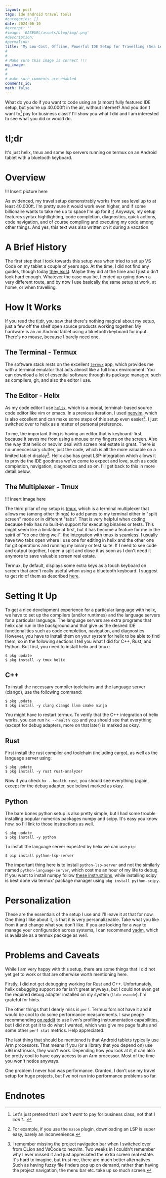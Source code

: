 ```yaml
---
layout: post
tags: ide android travel tools
#categories: []
date: 2024-06-10
#excerpt: ''
#image: 'BASEURL/assets/blog/img/.png'
#description:
#permalink:
title: 'My Low-Cost, Offline, Powerful IDE Setup for Travelling (Sea Level to 40.000ft)'
#
#
# Make sure this image is correct !!!
og_image: 
#
#
# make sure comments are enabled
comments_id: 
math: false
---
```


What do you do if you want to code using an (almost) fully featured IDE setup, but
you're up 40.000ft in the air, without internet? And you don't want to[^dont-want-to] pay for
business class? I'll show you what I did and I am interested to see what you did
or would do.

# tl;dr

It's just helix, tmux and some lsp servers running on termux on an Android
tablet with a bluetooth keyboard.

# Overview

!!! Insert picture here

As evidenced, my travel setup demonstrably works from sea level up to at least 40.000ft.
I'm pretty sure it would work even higher, and if some billionaire wants to take me up to space
I'm up for it ;) Anyways, my setup features syntax hightlighting, code completion,
diagnostics, quick actions, code navigation, and of course compiling and executing my code
among other things. And yes, this text was also written on it during a vacation.

# A Brief History

The first step that I took towards this setup was when tried to set up VS Code on my 
tablet a couple of years ago. At the time, I did not find any guides, though today
[they exist](https://www.codewithharry.com/blogpost/install-vs-code-in-android/). Maybe
they did at the time and I just didn't look hard enough. Whatever the case may be,
I ended up going down a very different route, and by now I use basically the same
setup at work, at home, or when travelling. 

# How It Works

If you read the tl;dr, you saw that there's nothing magical about my setup, just
a few off the shelf open source products working together. My hardware is an an
Android tablet using a bluetooth keyboard for input. There's no mouse, because I
barely need one.

## The Terminal - Termux

The software stack rests on the excellent [`termux`](https://termux.dev/en/)
app, which provides me with a terminal emulator that acts almost like a full linux environment.
You can download a lot of essential software through its package manager, such
as compilers, git, and also the editor I use.

## The Editor - Helix

As my code editor I use [`helix`](https://helix-editor.com/), which is a modal, terminal-
based source code editor like vim or emacs. In a previous iteration, I used [neovim](https://neovim.io/),
which is also excellent and can make some steps of this setup even easier[^lsps-neovim].
I just switched over to helix as a matter of personal preference.

To me, the important thing is having an editor that is keyboard-first, because
it saves me from using a mouse or my fingers on the screen. Also the way that
helix or neovim deal with screen real estate is great. There is no unneccessary clutter,
just the code, which is all the more valuable on a limited tablet display[^sidebar]. 
Helix also has great LSP-integration which allows it to provide the IDE goodness 
we've come to expect and love, such as code completion, navigation, diagnostics and so on.
I'll get back to this in more detail below.

## The Multiplexer - Tmux

!!! insert image here

The third pillar of my setup is [tmux](https://github.com/tmux/tmux/wiki), which
is a terminal multiplexer that allows me (among other things) to add panes to my terminal
either in "split screen" mode or in different "tabs". That is very helpful when
coding because helix has no built-in support for executing binaries or tests.
This might seem like a limitation at first, but it has become a feature for me
in the spirit of "do one thing well". the integration with tmux is seamless. 
I usually have two tabs open where I use one for editing in helix and the other
one for git operations and running my binary or test suite. If I need to see code
and output together, I open a split and close it as soon as I don't need it
anymore to save valuable screen real estate. 

Termux, by default, displays some extra keys as a touch keyboard on screen that
aren't really useful when using a bluetooth keyboard. I suggest to get rid of them as
described  [here](https://android.stackexchange.com/questions/241180/remove-termuxs-extra-keys).

# Setting It Up

To get a nice development experience for a particular language with helix, we 
have to set up the compilers (and/or runtimes) and the language servers for a 
particular language. The language servers are extra programs that helix can 
run in the background and that give us the desired IDE functionalities such as code
completion, navigation, and diagnostics. However, you have to install them on your 
system for helix to be able to find them, so in the following sections I tell you what 
I did for C++, Rust, and Python. But first, you need to install helix and tmux:

```shell
$ pkg update
$ pkg install -y tmux helix
```

## C++

To install the necessary compiler toolchains and the language server (clangd),
use the following command:

```shell
$ pkg update
$ pkg install -y clang clangd llvm cmake ninja
```

You might have to restart termux. To verify that the C++ integration of helix
works, you can run `hx --health cpp` and you should see that everything (except
for debug adapters, more on that later) is marked as okay.

## Rust 

First install the rust compiler and toolchain (including cargo), as well as the
language server using: 

```shell
$ pkg update
$ pkg install -y rust rust-analyzer
```

Now if you check `hx --health rust`, you should see everything (again, except for
the debug adapter, see below) marked as okay.

## Python

The bare bones python setup is also pretty simple, but I had some trouble installing
popular numerics packages numpy and scipy. It's easy you know how, so I'll link
to those instructions as well.

```shell
$ pkg update
$ pkg install -y python
```

To install the language server expected by helix we can use `pip`:

```shell
$ pip install python-lsp-server
```

The important thing here is to install `python-lsp-server` and not the similarly
named `python-language-server`, which cost me an hour of my life to debug. If you
want to install numpy follow [these instructions](https://github.com/termux/termux-packages/discussions/19126),
while installing scipy is best done via termux' package manager using
`pkg install python-scipy`.

# Personalization

These are the essentials of the setup I use and I'll leave it at that for now. One thing
I like about it, is that it is very personalizeable. Take what you like from it and
change what you don't like. If you are looking for a way to manage your configuration
across systems, I can recommend [yadm](https://yadm.io/), which is available as
a termux package as well.

# Problems and Caveats

While I am very happy with this setup, there are some things that I did not yet
get to work or that are otherwise worth mentioning here.

Firstly, I did not get debugging working for Rust and C++. Unfortunately,
helix debugging support so far isn't great anyways, but I could not even get the required
debug adapter installed on my system (`lldb-vscode`). I'm grateful for hints.

The other things that I dearly miss is `perf`. Termux fors not have it and it
would be cool to do some performance measurements. I saw peope recommending
[on reddit](https://www.reddit.com/r/termux/comments/1c333l3/has_someone_gotten_perf_working/)
to use llvm's profiling instrumentation capabilities, but I did not get it to do
what I wanted, which was give me page faults and some other `perf stat` metrics.
Help appreciated.

The last thing that should be mentioned is that Android tablets typically use
Arm processors. That means if you (or a library that you depend on) use x86 instrinsics,
they won't work. Depending how you look at it, it can also be pretty cool
to have easy access to an Arm processor. Most of the time you won't notice anyways.

One problem I never had was performance. Granted, I don't use my travel setup
for huge projects, but I've not run into performance problems so far.

# Endnotes

[^dont-want-to]: Let's just pretend that I _don't want_ to pay for business class, not that I _can't_...
[^lsps-neovim]: For example, if you use the `mason` plugin, downloading an LSP is super easy, barely an inconvenience.
[^sidebar]: I remember missing the project navigation bar when I switched over from CLion and VsCode to neovim. Two weeks in I couldn't remember why I ever missed it and just appreciated the extra screen real estate. It's hard to imagine, but trust me, there are much better alternatives. Such as having fuzzy file finders pop up on demand, rather than having the project navigation, the menu bar etc. take up so much screen.
